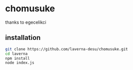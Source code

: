 # chomusuke
thanks to egecelikci
## installation

```sh
git clone https://github.com/laverna-desu/chomusuke.git
cd laverna
npm install
node index.js
```
